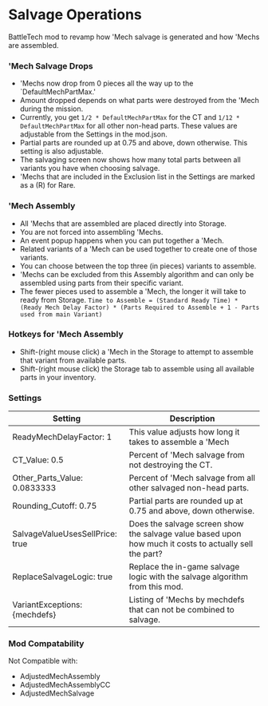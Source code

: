 # Salvage Operations

BattleTech mod to revamp how 'Mech salvage is generated and how 'Mechs are assembled.


### 'Mech Salvage Drops

* 'Mechs now drop from 0 pieces all the way up to the `DefaultMechPartMax.'
* Amount dropped depends on what parts were destroyed from the 'Mech during the mission.
* Currently, you get `1/2 * DefaultMechPartMax` for the CT and `1/12 * DefaultMechPartMax` for all other non-head parts.
  These values are adjustable from the Settings in the mod.json.
* Partial parts are rounded up at 0.75 and above, down otherwise. This setting is also adjustable.
* The salvaging screen now shows how many total parts between all variants you have when choosing salvage. 
* 'Mechs that are included in the Exclusion list in the Settings are marked as a (R) for Rare. 

### 'Mech Assembly

* All 'Mechs that are assembled are placed directly into Storage.
* You are not forced into assembling 'Mechs.
* An event popup happens when you can put together a 'Mech.
* Related variants of a 'Mech can be used together to create one of those variants.
* You can choose between the top three (in pieces) variants to assemble.
* 'Mechs can be excluded from this Assembly algorithm and can only be assembled using parts from their specific variant.
* The fewer pieces used to assemble a 'Mech, the longer it will take to ready from Storage.
  `Time to Assemble = (Standard Ready Time) * (Ready Mech Delay Factor) * (Parts Required to Assemble + 1 - Parts used from main Variant)`

### Hotkeys for 'Mech Assembly

* Shift-(right mouse click) a 'Mech in the Storage to attempt to assemble that variant from available parts. 
* Shift-(right mouse click) the Storage tab to assemble using all available parts in your inventory.

### Settings

Setting           | Description
------------------|------------
ReadyMechDelayFactor: 1 | This value adjusts how long it takes to assemble a 'Mech
CT_Value: 0.5 | Percent of 'Mech salvage from not destroying the CT.
Other_Parts_Value: 0.0833333 | Percent of 'Mech salvage from all other salvaged non-head parts.
Rounding_Cutoff: 0.75 | Partial parts are rounded up at 0.75 and above, down otherwise.
SalvageValueUsesSellPrice: true |  Does the salvage screen show the salvage value based upon how much it costs to actually sell the part?
ReplaceSalvageLogic: true | Replace the in-game salvage logic with the salvage algorithm from this mod. 
VariantExceptions: {mechdefs} | Listing of 'Mechs by mechdefs that can not be combined to salvage.

### Mod Compatability

Not Compatible with:
* AdjustedMechAssembly
* AdjustedMechAssemblyCC
* AdjustedMechSalvage

